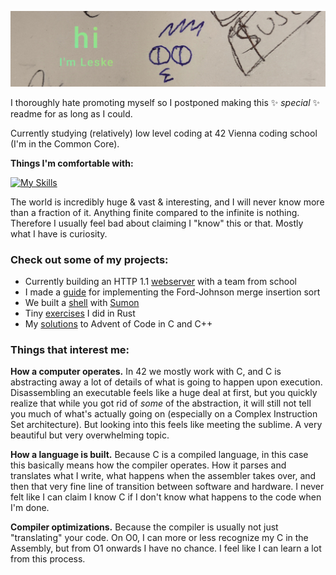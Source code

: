 ![Ongoing](pic/1000013169.jpg)

I thoroughly hate promoting myself so I postponed making this ✨ _special_ ✨ readme for as long as I could.

Currently studying (relatively) low level coding at 42 Vienna coding school (I'm in the Common Core).

**Things I'm comfortable with:**

[![My Skills](https://skillicons.dev/icons?i=c,cpp,bash,git,vscode)](https://skillicons.dev)

The world is incredibly huge & vast & interesting, and I will never know more than a fraction of it. Anything finite compared to the infinite is nothing. Therefore I usually feel bad about claiming I "know" this or that. Mostly what I have is curiosity.

### Check out some of my projects:

- Currently building an HTTP 1.1 [webserver](https://github.com/LeaYeh/webserver) with a team from school
- I made a [guide](https://github.com/leske42/CPP09) for implementing the Ford-Johnson merge insertion sort
- We built a [shell](https://github.com/sumon-ohid/42-minishell) with [Sumon](https://github.com/sumon-ohid)
- Tiny [exercises](https://github.com/leske42/Rust-Piscine) I did in Rust
- My [solutions](https://github.com/leske42/AoC24) to Advent of Code in C and C++

### Things that interest me:

**How a computer operates.** In 42 we mostly work with C, and C is abstracting away a lot of details of what is going to happen upon execution. Disassembling an executable feels like a huge deal at first, but you quickly realize that while you got rid of *some* of the abstraction, it will still not tell you much of what's actually going on (especially on a Complex Instruction Set architecture). But looking into this feels like meeting the sublime. A very beautiful but very overwhelming topic.

**How a language is built.** Because C is a compiled language, in this case this basically means how the compiler operates. How it parses and translates what I write, what happens when the assembler takes over, and then that very fine line of transition between software and hardware. I never felt like I can claim I know C if I don't know what happens to the code when I'm done.

**Compiler optimizations.** Because the compiler is usually not just "translating" your code. On O0, I can more or less recognize my C in the Assembly, but from O1 onwards I have no chance. I feel like I can learn a lot from this process.

<!--
I will leave this template here cause maybe i will need it

## Hi there 👋

**leske42/leske42** is a ✨ _special_ ✨ repository because its `README.md` (this file) appears on your GitHub profile.

Here are some ideas to get you started:

- 🔭 I’m currently working on ...
- 🌱 I’m currently learning ...
- 👯 I’m looking to collaborate on ...
- 🤔 I’m looking for help with ...
- 💬 Ask me about ...
- 📫 How to reach me: ...
- 😄 Pronouns: ...
- ⚡ Fun fact: ...
-->
